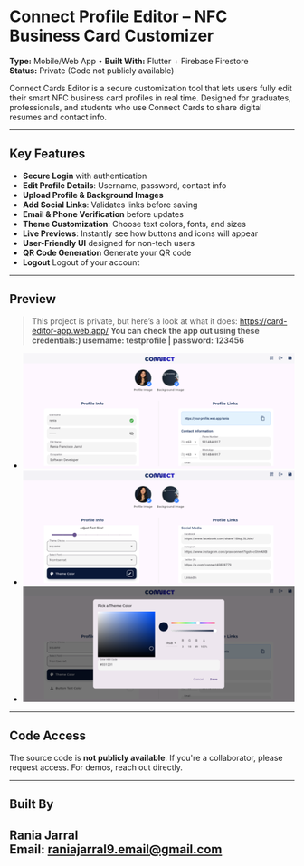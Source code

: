 # Connect Profile Editor – NFC Business Card Customizer

**Type:** Mobile/Web App • **Built With:** Flutter + Firebase Firestore  
**Status:** Private (Code not publicly available)

Connect Cards Editor is a secure customization tool that lets users fully edit their smart NFC business card profiles in real time. Designed for graduates, professionals, and students who use Connect Cards to share digital resumes and contact info.

---

## Key Features

- **Secure Login** with authentication
- **Edit Profile Details**: Username, password, contact info
- **Upload Profile & Background Images**
- **Add Social Links**: Validates links before saving
- **Email & Phone Verification** before updates
- **Theme Customization**: Choose text colors, fonts, and sizes
- **Live Previews**: Instantly see how buttons and icons will appear
- **User-Friendly UI** designed for non-tech users
- **QR Code Generation** Generate your QR code
- **Logout** Logout of your account

---

## Preview

> This project is private, but here’s a look at what it does: https://card-editor-app.web.app/
**You can check the app out using these credentials:) username: testprofile | password: 123456** 
- ![screenshot1](login.png)
- ![screenshot2](profile.png)
- ![screenshot3](colorpicker.png) 

---

## Code Access

The source code is **not publicly available**. If you're a collaborator, please request access. For demos, reach out directly.

---

## Built By

**Rania Jarral**  
Email: raniajarral9.email@gmail.com 
---
